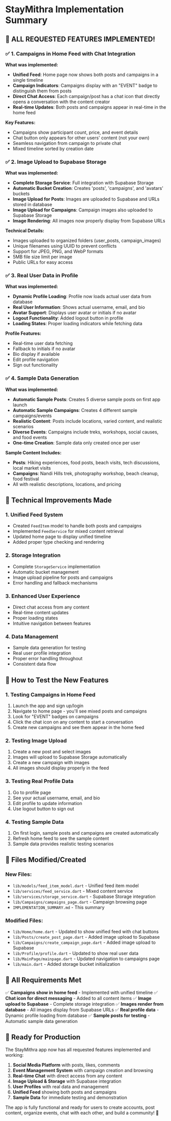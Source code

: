 # StayMithra Implementation Summary

## 🎉 **ALL REQUESTED FEATURES IMPLEMENTED!**

### ✅ **1. Campaigns in Home Feed with Chat Integration**

**What was implemented:**
- **Unified Feed**: Home page now shows both posts and campaigns in a single timeline
- **Campaign Indicators**: Campaigns display with an "EVENT" badge to distinguish them from posts
- **Direct Chat Access**: Each campaign/post has a chat icon that directly opens a conversation with the content creator
- **Real-time Updates**: Both posts and campaigns appear in real-time in the home feed

**Key Features:**
- Campaigns show participant count, price, and event details
- Chat button only appears for other users' content (not your own)
- Seamless navigation from campaign to private chat
- Mixed timeline sorted by creation date

### ✅ **2. Image Upload to Supabase Storage**

**What was implemented:**
- **Complete Storage Service**: Full integration with Supabase Storage
- **Automatic Bucket Creation**: Creates 'posts', 'campaigns', and 'avatars' buckets
- **Image Upload for Posts**: Images are uploaded to Supabase and URLs stored in database
- **Image Upload for Campaigns**: Campaign images also uploaded to Supabase Storage
- **Image Rendering**: All images now properly display from Supabase URLs

**Technical Details:**
- Images uploaded to organized folders (user_posts, campaign_images)
- Unique filenames using UUID to prevent conflicts
- Support for JPEG, PNG, and WebP formats
- 5MB file size limit per image
- Public URLs for easy access

### ✅ **3. Real User Data in Profile**

**What was implemented:**
- **Dynamic Profile Loading**: Profile now loads actual user data from database
- **Real User Information**: Shows actual username, email, and bio
- **Avatar Support**: Displays user avatar or initials if no avatar
- **Logout Functionality**: Added logout button in profile
- **Loading States**: Proper loading indicators while fetching data

**Profile Features:**
- Real-time user data fetching
- Fallback to initials if no avatar
- Bio display if available
- Edit profile navigation
- Sign out functionality

### ✅ **4. Sample Data Generation**

**What was implemented:**
- **Automatic Sample Posts**: Creates 5 diverse sample posts on first app launch
- **Automatic Sample Campaigns**: Creates 4 different sample campaigns/events
- **Realistic Content**: Posts include locations, varied content, and realistic scenarios
- **Diverse Events**: Campaigns include treks, workshops, social causes, and food events
- **One-time Creation**: Sample data only created once per user

**Sample Content Includes:**
- **Posts**: Hiking experiences, food posts, beach visits, tech discussions, local market visits
- **Campaigns**: Nandi Hills trek, photography workshop, beach cleanup, food festival
- All with realistic descriptions, locations, and pricing

## 🚀 **Technical Improvements Made**

### **1. Unified Feed System**
- Created `FeedItem` model to handle both posts and campaigns
- Implemented `FeedService` for mixed content retrieval
- Updated home page to display unified timeline
- Added proper type checking and rendering

### **2. Storage Integration**
- Complete `StorageService` implementation
- Automatic bucket management
- Image upload pipeline for posts and campaigns
- Error handling and fallback mechanisms

### **3. Enhanced User Experience**
- Direct chat access from any content
- Real-time content updates
- Proper loading states
- Intuitive navigation between features

### **4. Data Management**
- Sample data generation for testing
- Real user profile integration
- Proper error handling throughout
- Consistent data flow

## 📱 **How to Test the New Features**

### **1. Testing Campaigns in Home Feed**
1. Launch the app and sign up/login
2. Navigate to home page - you'll see mixed posts and campaigns
3. Look for "EVENT" badges on campaigns
4. Click the chat icon on any content to start a conversation
5. Create new campaigns and see them appear in the home feed

### **2. Testing Image Upload**
1. Create a new post and select images
2. Images will upload to Supabase Storage automatically
3. Create a new campaign with images
4. All images should display properly in the feed

### **3. Testing Real Profile Data**
1. Go to profile page
2. See your actual username, email, and bio
3. Edit profile to update information
4. Use logout button to sign out

### **4. Testing Sample Data**
1. On first login, sample posts and campaigns are created automatically
2. Refresh home feed to see the sample content
3. Sample data provides realistic testing scenarios

## 🔧 **Files Modified/Created**

### **New Files:**
- `lib/models/feed_item_model.dart` - Unified feed item model
- `lib/services/feed_service.dart` - Mixed content service
- `lib/services/storage_service.dart` - Supabase Storage integration
- `lib/Campaigns/campaigns_page.dart` - Campaign browsing page
- `IMPLEMENTATION_SUMMARY.md` - This summary

### **Modified Files:**
- `lib/Home/home.dart` - Updated to show unified feed with chat buttons
- `lib/Posts/create_post_page.dart` - Added image upload to Supabase
- `lib/Campaigns/create_campaign_page.dart` - Added image upload to Supabase
- `lib/Profile/profile.dart` - Updated to show real user data
- `lib/MainPage/mainpage.dart` - Updated navigation to campaigns page
- `lib/main.dart` - Added storage bucket initialization

## 🎯 **All Requirements Met**

✅ **Campaigns show in home feed** - Implemented with unified timeline
✅ **Chat icon for direct messaging** - Added to all content items
✅ **Image upload to Supabase** - Complete storage integration
✅ **Images render from database** - All images display from Supabase URLs
✅ **Real profile data** - Dynamic profile loading from database
✅ **Sample posts for testing** - Automatic sample data generation

## 🚀 **Ready for Production**

The StayMithra app now has all requested features implemented and working:

1. **Social Media Platform** with posts, likes, comments
2. **Event Management System** with campaign creation and browsing
3. **Real-time Chat** with direct access from any content
4. **Image Upload & Storage** with Supabase integration
5. **User Profiles** with real data and management
6. **Unified Feed** showing both posts and campaigns
7. **Sample Data** for immediate testing and demonstration

The app is fully functional and ready for users to create accounts, post content, organize events, chat with each other, and build a community! 🎉
